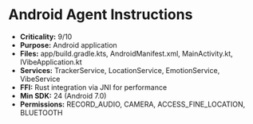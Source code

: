 # Android Agent Instructions

- **Criticality:** 9/10
- **Purpose:** Android application
- **Files:** app/build.gradle.kts, AndroidManifest.xml, MainActivity.kt, IVibeApplication.kt
- **Services:** TrackerService, LocationService, EmotionService, VibeService
- **FFI:** Rust integration via JNI for performance
- **Min SDK:** 24 (Android 7.0)
- **Permissions:** RECORD_AUDIO, CAMERA, ACCESS_FINE_LOCATION, BLUETOOTH
